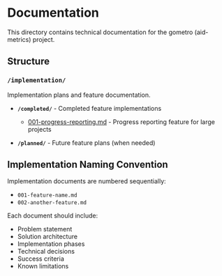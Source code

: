# Documentation

This directory contains technical documentation for the gometro (aid-metrics) project.

## Structure

### `/implementation/`
Implementation plans and feature documentation.

- **`/completed/`** - Completed feature implementations
  - [001-progress-reporting.md](implementation/completed/001-progress-reporting.md) - Progress reporting feature for large projects

- **`/planned/`** - Future feature plans (when needed)

## Implementation Naming Convention

Implementation documents are numbered sequentially:
- `001-feature-name.md`
- `002-another-feature.md`

Each document should include:
- Problem statement
- Solution architecture
- Implementation phases
- Technical decisions
- Success criteria
- Known limitations